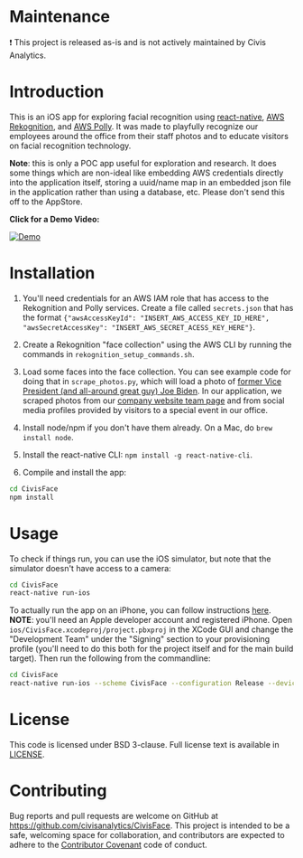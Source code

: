 # Maintenance

:heavy_exclamation_mark: This project is released as-is and is not actively maintained by Civis Analytics.

# Introduction 

This is an iOS app for exploring facial recognition using [react-native](https://facebook.github.io/react-native/), [AWS Rekognition](https://aws.amazon.com/rekognition/), and [AWS Polly](https://aws.amazon.com/polly/).  It was made to playfully recognize our employees around the office from their staff photos and to educate visitors on facial recognition technology.

**Note**: this is only a POC app useful for exploration and research.  It does some things which are non-ideal like embedding AWS credentials directly into the application itself, storing a uuid/name map in an embedded json file in the application rather than using a database, etc.  Please don't send this off to the AppStore.


**Click for a Demo Video:**

[![Demo](http://i3.ytimg.com/vi/hBKbCzUa5aA/hqdefault.jpg)](https://www.youtube.com/watch?v=hBKbCzUa5aA)

# Installation

1.  You'll need credentials for an AWS IAM role that has access to the Rekognition and Polly services.  Create a file called `secrets.json` that has the format `{"awsAccessKeyId": "INSERT_AWS_ACCESS_KEY_ID_HERE", "awsSecretAccessKey": "INSERT_AWS_SECRET_ACESS_KEY_HERE"}`.

2.  Create a Rekognition "face collection" using the AWS CLI by running the commands in `rekognition_setup_commands.sh`.

3.  Load some faces into the face collection.  You can see example code for doing that in `scrape_photos.py`, which will load a photo of [former Vice President (and all-around great guy) Joe Biden](https://upload.wikimedia.org/wikipedia/commons/thumb/e/ea/Official_portrait_of_Vice_President_Joe_Biden.jpg/1024px-Official_portrait_of_Vice_President_Joe_Biden.jpg).  In our application, we scraped photos from our [company website team page](https://www.civisanalytics.com/about/our-team/) and from social media profiles provided by visitors to a special event in our office.

4.  Install node/npm if you don't have them already.  On a Mac, do `brew install node`.

5.  Install the react-native CLI: `npm install -g react-native-cli`.

6.  Compile and install the app:

```bash
cd CivisFace
npm install
```

# Usage

To check if things run, you can use the iOS simulator, but note that the simulator doesn't have access to a camera:

```bash
cd CivisFace
react-native run-ios
```

To actually run the app on an iPhone, you can follow instructions [here](https://facebook.github.io/react-native/docs/running-on-device.html).  **NOTE**: you'll need an Apple developer account and registered iPhone.  Open `ios/CivisFace.xcodeproj/project.pbxproj` in the XCode GUI and change the "Development Team" under the "Signing" section to your provisioning profile (you'll need to do this both for the project itself and for the main build target).  Then run the following from the commandline:

```bash
cd CivisFace
react-native run-ios --scheme CivisFace --configuration Release --device "NAME OF YOUR IPHONE"
```

# License

This code is licensed under BSD 3-clause.  Full license text is available in [LICENSE](LICENSE.txt).

# Contributing

Bug reports and pull requests are welcome on GitHub at https://github.com/civisanalytics/CivisFace.  This project is intended to be a safe, welcoming space for collaboration, and contributors are expected to adhere to the [Contributor Covenant](CODE_OF_CONDUCT.md) code of conduct.
